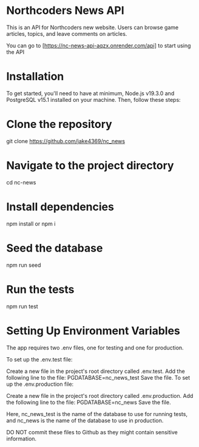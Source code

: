 # Northcoders News API

This is an API for Northcoders new website.
Users can browse game articles, topics, and leave comments on articles.

You can go to [https://nc-news-api-aqzx.onrender.com/api] to start using the API

# Installation

To get started, you'll need to have at minimum, Node.js v19.3.0 and PostgreSQL v15.1
installed on your machine. Then, follow these steps:

# Clone the repository

git clone https://github.com/jake4369/nc_news

# Navigate to the project directory

cd nc-news

# Install dependencies

npm install or npm i

# Seed the database

npm run seed

# Run the tests

npm run test

# Setting Up Environment Variables

The app requires two .env files, one for testing and one for production.

To set up the .env.test file:

Create a new file in the project's root directory called .env.test.
Add the following line to the file: PGDATABASE=nc_news_test
Save the file.
To set up the .env.production file:

Create a new file in the project's root directory called .env.production.
Add the following line to the file: PGDATABASE=nc_news
Save the file.

Here, nc_news_test is the name of the database to use for running tests, and nc_news is the name of the database to use in production.

DO NOT commit these files to Github as they might contain sensitive information.

